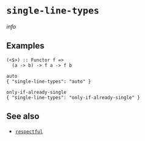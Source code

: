 # `single-line-types`

$info$

## Examples

```fourmolu-example-input
(<$>) :: Functor f =>
  (a -> b) -> f a -> f b
```
```fourmolu-example-tab
auto
{ "single-line-types": "auto" }
```
```fourmolu-example-tab
only-if-already-single
{ "single-line-types": "only-if-already-single" }
```

## See also

* [`respectful`](/config/respectful)
